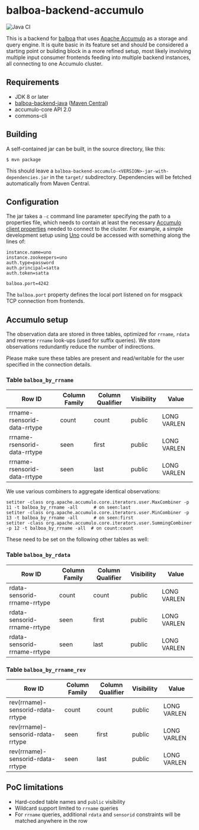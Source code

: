 # balboa-backend-accumulo

![Java CI](https://github.com/satta/balboa-backend-accumulo/workflows/Java%20CI/badge.svg)

This is a backend for [balboa](https://github.com/DCSO/balboa) that uses
[Apache Accumulo](https://accumulo.apache.org/) as a storage and query engine.
It is quite basic in its feature set and should be considered a starting point or
building block in a more refined setup, most likely involving multiple input
consumer frontends feeding into multiple backend instances, all connecting to one
Accumulo cluster.

## Requirements

 * JDK 8 or later
 * [balboa-backend-java](https://github.com/satta/balboa-backend-java) ([Maven Central](https://search.maven.org/artifact/com.github.satta/balboa-backend-java))
 * accumulo-core API 2.0
 * commons-cli

## Building

A self-contained jar can be built, in the source directory, like this:

```
$ mvn package
```

This should leave a `balboa-backend-accumulo-<VERSION>-jar-with-dependencies.jar`
in the `target/` subdirectory. Dependencies will be fetched automatically from
Maven Central.

## Configuration

The jar takes a `-c` command line parameter specifying the path to a
properties file, which needs to contain at least the necessary [Accumulo client
properties](https://accumulo.apache.org/docs/2.x/configuration/client-properties)
needed to connect to the cluster. For example, a simple development setup using
[Uno](https://github.com/apache/fluo-uno) could be accessed with something along the lines of:

```
instance.name=uno
instance.zookeepers=uno
auth.type=password
auth.principal=satta
auth.token=satta

balboa.port=4242
```

The `balboa.port` property defines the local port listened on for msgpack TCP connection
from frontends.

## Accumulo setup

The observation data are stored in three tables, optimized for `rrname`, `rdata` and
reverse `rrname` look-ups (used for suffix queries). We store observations redundantly
reduce the number of indirections.

Please make sure these tables are present and read/writable for the user specified
in the connection details.

### Table `balboa_by_rrname`

| Row ID                       | Column Family | Column Qualifier | Visibility | Value       |
|------------------------------|---------------|------------------|------------|-------------|
| rrname-rsensorid-data-rrtype | count         | count            | public     | LONG VARLEN |
| rrname-rsensorid-data-rrtype | seen          | first            | public     | LONG VARLEN |
| rrname-rsensorid-data-rrtype | seen          | last             | public     | LONG VARLEN |

We use various combiners to aggregate identical observations:

```
setiter -class org.apache.accumulo.core.iterators.user.MaxCombiner -p 11 -t balboa_by_rrname -all      # on seen:last
setiter -class org.apache.accumulo.core.iterators.user.MinCombiner -p 13 -t balboa_by_rrname -all      # on seen:first
setiter -class org.apache.accumulo.core.iterators.user.SummingCombiner -p 12 -t balboa_by_rrname -all  # on count:count
```

These need to be set on the following  other tables as well:

### Table `balboa_by_rdata`

| Row ID                       | Column Family | Column Qualifier | Visibility | Value       |
|------------------------------|---------------|------------------|------------|-------------|
| rdata-sensorid-rrname-rrtype | count         | count            | public     | LONG VARLEN |
| rdata-sensorid-rrname-rrtype | seen          | first            | public     | LONG VARLEN |
| rdata-sensorid-rrname-rrtype | seen          | last             | public     | LONG VARLEN |

### Table `balboa_by_rrname_rev`

| Row ID                            | Column Family | Column Qualifier | Visibility | Value       |
|-----------------------------------|---------------|------------------|------------|-------------|
| rev(rrname)-sensorid-rdata-rrtype | count         | count            | public     | LONG VARLEN |
| rev(rrname)-sensorid-rdata-rrtype | seen          | first            | public     | LONG VARLEN |
| rev(rrname)-sensorid-rdata-rrtype | seen          | last             | public     | LONG VARLEN |

## PoC limitations

 * Hard-coded table names and `public` visibility
 * Wildcard support limited to `rrname` queries
 * For `rrname` queries, additional `rdata` and `sensorid` constraints will be matched anywhere in the row
